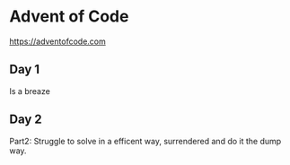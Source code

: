 # Advent of Code

https://adventofcode.com

## Day 1

Is a breaze

## Day 2

Part2: Struggle to solve in a efficent way, surrendered and do it the dump way.

